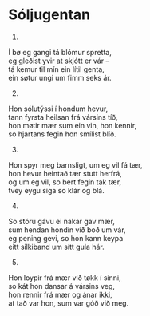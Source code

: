 # Sóljugentan

1.  
Í bø eg gangi tá blómur spretta,  
eg gleðist yvir at skjótt er vár –  
tá kemur til mín ein lítil genta,  
ein søtur ungi um fimm seks ár.

2.  
Hon sólutýssi í hondum hevur,  
tann fyrsta heilsan frá vársins tíð,  
hon møtir mær sum ein vin, hon kennir,  
so hjartans fegin hon smílist blíð.

3.  
Hon spyr meg barnsligt, um eg vil fá tær,  
hon hevur heintað tær stutt herfrá,  
og um eg vil, so bert fegin tak tær,  
tvey eygu siga so klár og blá.

4.  
So stóru gávu ei nakar gav mær,  
sum hendan hondin við boð um vár,  
eg pening gevi, so hon kann keypa  
eitt silkiband um sítt gula hár.

5.  
Hon loypir frá mær við tøkk í sinni,  
so kát hon dansar á vársins veg,  
hon rennir frá mær og ánar ikki,  
at tað var hon, sum var góð við meg.
